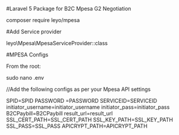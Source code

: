 #Laravel 5 Package for B2C Mpesa G2 Negotiation

composer require leyo/mpesa

#Add Service provider

leyo\Mpesa\MpesaServiceProvider::class


#MPESA Configs

From the root:

sudo nano .env


//Add the following configs as per your Mpesa API settings


SPID=SPID
PASSWORD =PASSWORD
SERVICEID=SERVICEID
initiator_username=initiator_username
initiator_pass=initiator_pass
B2CPaybill=B2CPaybill
result_url=result_url
SSL_CERT_PATH=SSL_CERT_PATH
SSL_KEY_PATH=SSL_KEY_PATH
SSL_PASS=SSL_PASS
APICRYPT_PATH=APICRYPT_PATH